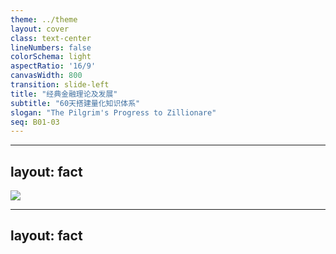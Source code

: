 ```yaml
---
theme: ../theme
layout: cover
class: text-center
lineNumbers: false
colorSchema: light
aspectRatio: '16/9'
canvasWidth: 800
transition: slide-left
title: "经典金融理论及发展"
subtitle: "60天搭建量化知识体系"
slogan: "The Pilgrim's Progress to Zillionare"
seq: B01-03
---
```


---
layout: fact
---

![](https://images.jieyu.ai/images/2023/10/cheese-course-roadmap.png)

<Box d glowing h="22%" top = "13%" left="40%"/>

<!--
搭建自己的量化知识体系，今天我们讨论如果要在理论研究上有所建树，需要了解哪些经典金融理论，他们的发展方向如何。
-->

---
layout: fact
---

<Carousel circle w="750px" imgwidth="200px"
:slides ="[
    {
        img: 'https://images.jieyu.ai/images/2023/10/Samuelson.jpg',
        text:'1947年|保罗.萨缪尔森|发表《经济分析基础》一书\n开创了计量经济学'
    },{
        img: 'https://images.jieyu.ai/images/2023/10/john-nash.png',
        text:'1950年|约翰.纳什|提出纳什均衡发展了博弈论\n博弈论在期权、仓位管理上都有运用\n最近大模型优化也开始使用博弈论'
    },{
        img: 'https://images.jieyu.ai/images/2023/10/markvoz.png',
        text:'1952年|哈理.马科维茨|现代投资组合理论（MPT）开创者'
    },{
        img: 'https://images.jieyu.ai/images/2023/10/Merton-Howard-Miller-1990.png ',
        text:'1963年|默顿.米勒|1963年发现MM定理\n即公司资本结构与公司价值无关'
    },{
        img: 'https://images.jieyu.ai/images/2023/10/william-sharpe.jpg',
        text:'1960年代|威廉.夏普|CAPM奠基者之一\n策略评估指标-夏普率至今广为使用'
    },{
        img: 'https://images.jieyu.ai/images/2023/10/Eugene_Fama.jpg',
        text:'1970年|尤金.法马|有效市场假说(EMH)是金融学的七个基本理论之一\n他还在1993年提出著名的三因子模型'
    },{
        img: 'https://images.jieyu.ai/images/2023/10/Scholes.png',
        text:'1973年|迈伦.斯科尔斯|与费雪.布莱克一起发表《期权定价和公司债务》\n为衍生品定价给出了堪称金融巫师的公式'
    },{
        img: 'https://images.jieyu.ai/images/2023/10/merton.png',
        text:'1973年后|罗伯特.默顿|与斯科尔斯改进了BS模型\n适用于有派发股息下的欧式期权'
    },{
        img: 'https://images.jieyu.ai/images/2023/10/Boyle.png',
        text:'1977年|菲利姆·博伊尔|使用蒙特卡罗方法来对期权进行定价\n开创了定量金融学'
    },{
        img: 'https://images.jieyu.ai/images/2023/10/Daniel-Kahneman.png',
        text:'1979年|丹尼尔·卡内曼|他与阿莫斯·特沃斯基合作\n提出展望理论\n研究了人们对得失、发生概率高低等条件的不对称心理效用'
    },{
        img: 'https://images.jieyu.ai/images/2023/10/richard-thaler.png',
        text:'1980年代|理查德.塞勒|首提禀赋效应\n此外，还对跨期选择、心理账户、赢者效应、日历效应有贡献\n行为金融学越来越受投资者重视'
    },{
        img: '/public/ribbon.jpg',
        text:'1900年|路易斯.巴斯里耶|第一个量化布朗运动的人\n建立数学模型来分析市场涨跌的概率的大小'
    }]"
/>

  
  <!--
计量经济学是金工专业必修课，甚至有的学校有这个专业。它是由保罗.萨缪尔森开创的。1947年，萨缪尔森发表《经济分析基础》，这本书运用古典的数学技巧和物理概念，采用均衡和比较静态方法分析经济现象，开创了计量经济学。萨缪尔森于1970年获得诺贝尔奖。这本书也是最畅销的经济学书籍之一，可能仅次于亚当斯密的《国富论》。

1950年，john nash提出了纳什均衡。它与帕累托最优等理论发展了博弈论，在金融领域的期权、数字货币上都有应用。人工智能的最新研究表明，博弈论在大模型优化上有重要作用。纳什于1994年获得诺贝尔奖。

1952年，哈理.马科维茨提出现代投资组合理论，他的研究后来被认为是金融经济学理论前驱工作，被誉为“华尔街的第一次革命”。他的博士论文课题就是用数学来分析股票市场。他于1990年获得诺奖。不过，近年来，MPT的基本假设受到了行为经济学的广泛挑战。

1963年，默顿.米勒发现MM定理，即公司资本结构与公司价值无关，即融资、分红和负债都不会影响公司的内在价值。
  
1960年代起，威廉.夏普等人提出资本资产定价模型，即CAPM。夏普的名字还成为今天衡量策略的一项重要指标即夏普指数。他于1990年与马科维茨等人一起获得诺奖。

1970年代，尤金.法马提出有效市场假说，EMH是金融学的七个基本理论之一。其它几个基本理论分别是CAPM，价值可加及守恒，资本结构理论即MM定理，期权理论即BS公式等。

尤金.法马对量化金融的主要贡献是1993年提出来的三因子模型，它是对CAPM的一个改进。2013年获得诺奖。2015年尤金.法马又提出了五因子模型。

1973年是量化金融理论的一次高峰，在期权交易诞生近300年之后，人类第一次给出了期权定价公式即BS公式，被称为价值十万亿的公式。斯科尔斯和默顿则因此斩获1997年的诺奖。本来布莱克也应该获得此奖，但遗憾的是他在提名前就去世了。这个公式在数学上使用了伊藤引理，伊藤引理的重要性是给出了对随机过程的函数做微分的框架，可惜没有数学的诺贝尔奖。

1977年，爱尔兰的经济学家Phelim Boyle通过大量地模拟基础资产未来的收益，并取平均值，以此对期权进行定价，这就是蒙特卡罗方法，也是期权定价的第三种方法

1979年，丹尼尔·卡内曼与阿莫斯·特沃斯基合作，提出展望理论，研究了人们对得失、发生概率高低等条件的不对称心理效用。实际上开创了行为经济学、行为金融学。不过，由于理查德.塞勒在行为经济学推广方面的重要影响 ，就连卡内曼本人，也将理查德.塞勒誉为行为经济学的创始人。

1980年代起，理查德.塞勒在行为经济学方面频频提出重要见解。这个人很酷，在电影《大空头》中扮演了自己。行为金融学是一个专注于研究心理影响如何影响市场结果的领域。一些常见的行为金融概念包括损失厌恶、共识偏差、熟悉倾向、心理账户、羊群效应、锚定效应、自我归因等，这对中高频量化中一些现象的解释非常有效。塞勒于2017年获得诺奖。

根据有效市场假说，人们不可能利用证券的短期波动来获利，只有长期价值投资才是根本。但在有些市场，研究行为金融学，追逐波动产生的利润才是正确之道，因为这些市场的长期价值值得怀疑。怎么判断一个市场是否具有长期价值？1987年诺奖得主罗伯特.索洛认为，长期的经济增长主要依靠技术进步，而不是资本和劳动力的投入。这跟我们领导人提出的科学技术是第一生产力不谋而合。这一理论似乎很好地解释了某些证券市场长盛不衰的根本原因。

最后，我们回到1900年，Louis Bachelier （路易斯.巴斯里耶）他在博士论文《投机理论》中，第一个应用数学模型研究了布朗运动及其在股票期权估值中的应用，也开启了金融理论发展中很重要的一条线索。

贯穿经典金融理论发展的，有三条脉络。第一条线索，是围绕期权定价的，由1900年巴斯里耶开创，最后得到了BS公式。

第一条是围绕资产定价的，由现代投资组合理论发端，逐步发展成为五因子模型。

第三条脉络比较散乱和左右摇摆不定，它实际上源于经济学派之争，而金融理论的发展，只是只属于这种波动中的枝枝丫丫。这既是基本的价值观之争，也是研究范式之争。经济学由亚当.斯密的国富论发端，于上世纪60、70年代形成微观经济学和宏观经济学基本理论框架，发展成为新古典经济学派。后来的芝加哥经济学派则是继承了新古典经济学派的衣钵。在研究范式上，这两派都广泛应用数理模型，但经济学也几乎变成了数学的奴仆，被称为“经济学是沿着数学阻力最小的方向前进”。一些数学上没有办法处理的问题，就避而不谈。另一派则是奥地利学派，对新古典经济学派、特别是凯恩斯主义提出批判，在研究方法甚至多少有一些摒弃数学方法的倾向。经济学上的争论，反映在金融理论上的发展，就是法玛.尤金的有效市场假说，以及象BS公式这种高度数理化的金融理论在1980年代以前，取得了几乎是决定性的胜利；但随后随着奥地利学派兴起，大家逐渐认识到人既是发展经济的手段，更是发展经济的目的，经济学和价值体系变得更加主观，这也可能导致了心理学研究进入金融，产生了行为金融学。

经济学和金融学未来还将向哪个方向发展？MIT的金融教授罗闻全开创了生物金融学，在他的最新著作《适应性市场》中，综合运用经济学、金融学、心理学、进化论等学科，来从生态系统层面认识和解释人类行为和市场规律。这也是一个创新和有趣的方向。一切都在演化，我们甚至都不能说是在进化。那些认为自己能够用一些数学公式预言未来的人，无非是在扮演上帝。你相信有上帝吗？
-->
